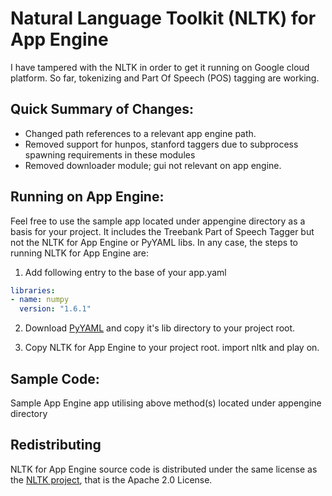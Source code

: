 Natural Language Toolkit (NLTK) for App Engine
====================================

I have tampered with the NLTK in order to get it running on Google cloud platform. So far, tokenizing and Part Of Speech (POS) tagging are working.

Quick Summary of Changes:
-------------------------
- Changed path references to a relevant app engine path.
- Removed support for hunpos, stanford taggers due to subprocess spawning requirements in these modules
- Removed downloader module; gui not relevant on app engine.

Running on App Engine:
----------------------

Feel free to use the sample app located under appengine directory as a basis for your project. 
It includes the Treebank Part of Speech Tagger but not the NLTK for App Engine or PyYAML libs. 
In any case, the steps to running NLTK for App Engine are:

1. Add following entry to the base of your app.yaml
```yaml
libraries:
- name: numpy
  version: "1.6.1"
```
2. Download [PyYAML](http://pyyaml.org/download/pyyaml/) and copy it's lib directory to your project root.

3. Copy NLTK for App Engine to your project root. import nltk and play on.

Sample Code:
-----------

Sample App Engine app utilising above method(s) located under appengine directory

Redistributing
----------------------
NLTK for App Engine source code is distributed under the same license as the [NLTK project](http:nltk.org), that is the Apache 2.0 License. 
